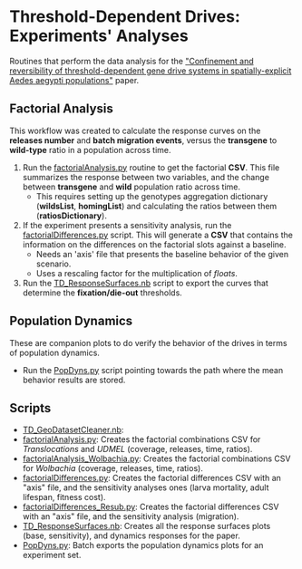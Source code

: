 # Threshold-Dependent Drives: Experiments' Analyses

Routines that perform the data analysis for the ["Confinement and reversibility of threshold-dependent gene drive systems in spatially-explicit Aedes aegypti populations"](https://www.biorxiv.org/content/10.1101/607267v1) paper.

##  Factorial Analysis

This workflow was created to calculate the response curves on the **releases number** and **batch migration events**, versus the **transgene** to **wild-type** ratio in a population across time.

1. Run the [factorialAnalysis.py](./factorialAnalysis.py) routine to get the factorial **CSV**. This file summarizes the response between two variables, and the change between **transgene** and **wild** population ratio across time.
    - This requires setting up the genotypes aggregation dictionary (**wildsList**, **homingList**) and calculating the ratios between them  (**ratiosDictionary**).
2. If the experiment presents a sensitivity analysis, run the [factorialDifferences.py](./factorialDifferences.py) script. This will generate a **CSV** that contains the information on the differences on the factorial slots against a baseline.
    - Needs an 'axis' file that presents the baseline behavior of the given scenario.
    - Uses a rescaling factor for the multiplication of _floats_.
3. Run the [TD_ResponseSurfaces.nb](./TD_ResponseSurfaces04.nb) script to export the curves that determine the **fixation/die-out** thresholds.


##  Population Dynamics

These are companion plots to do verify the behavior of the drives in terms of population dynamics.

* Run the [PopDyns.py](./PopDyns.py) script pointing towards the path where the mean behavior results are stored.


##  Scripts

* [TD_GeoDatasetCleaner.nb](./TD_GeoDatasetCleaner.nb):
* [factorialAnalysis.py](./factorialAnalysis.py): Creates the factorial combinations CSV for _Translocations_ and _UDMEL_ (coverage, releases, time, ratios).
* [factorialAnalysis_Wolbachia.py](./factorialAnalysis_Wolbachia.py): Creates the factorial combinations CSV for _Wolbachia_ (coverage, releases, time, ratios).
* [factorialDifferences.py](./factorialDifferences.py): Creates the factorial differences CSV with an "axis" file, and the sensitivity analyses ones (larva mortality, adult lifespan, fitness cost).
* [factorialDifferences_Resub.py](./factorialDifferences_Resub.py): Creates the factorial differences CSV with an "axis" file, and the sensitivity analysis (migration).
* [TD_ResponseSurfaces.nb](./TD_ResponseSurfaces04.nb): Creates all the response surfaces plots (base, sensitivity), and dynamics responses for the paper.
* [PopDyns.py](./PopDyns.py): Batch exports the population dynamics plots for an experiment set.

